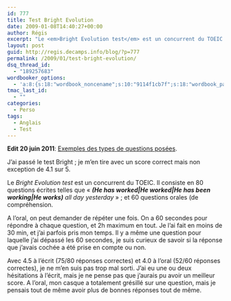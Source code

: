 ```yaml
---
id: 777
title: Test Bright Evolution
date: 2009-01-08T14:40:27+00:00
author: Régis
excerpt: "Le <em>Bright Evolution test</em> est un concurrent du TOEIC. J'ai 4.1/5"
layout: post
guid: http://regis.decamps.info/blog/?p=777
permalink: /2009/01/test-bright-evolution/
dsq_thread_id:
  - "189257683"
wordbooker_options:
  - 'a:8:{s:18:"wordbook_noncename";s:10:"9114f1cb7f";s:18:"wordbook_page_post";s:4:"-100";s:18:"wordbook_orandpage";s:1:"2";s:23:"wordbook_default_author";s:1:"1";s:23:"wordbook_extract_length";s:3:"256";s:19:"wordbook_actionlink";s:3:"300";s:18:"wordbook_attribute";s:0:"";s:29:"wordbooker_status_update_text";s:33:"New blog post :  %title% - %link%";}'
tmac_last_id:
  - ""
categories:
  - Perso
tags:
  - Anglais
  - Test
---
```

**Edit 20 juin 2011**: [Exemples des types de questions posées](http://regis.decamps.info/blog/2011/06/test-bright-quelques-exemples/).

J&rsquo;ai passé le test Bright ; je m&rsquo;en tire avec un score correct mais non exception de 4.1 sur 5.
  
<!--more-->


  
Le _Bright Evolution test_ est un concurrent du TOEIC. Il consiste en 80 questions écrites telles que « _**(**He has worked**|**He worked**|**He has been working**|**He works**)** all day yesterday_ » ; et 60 questions orales (de compréhension.

A l&rsquo;oral, on peut demander de répéter une fois. On a 60 secondes pour répondre à chaque question, et 2h maximum en tout. Je l&rsquo;ai fait en moins de 30 min, et j&rsquo;ai parfois pris mon temps. Il y a même une question pour laquelle j&rsquo;ai dépassé les 60 secondes, je suis curieux de savoir si la réponse que j&rsquo;avais cochée a été prise en compte ou non.

Avec 4.5 à l&rsquo;écrit (75/80 réponses correctes) et 4.0 à l&rsquo;oral (52/60 réponses correctes), je ne m&rsquo;en suis pas trop mal sorti. J&rsquo;ai eu une ou deux hésitations à l&rsquo;écrit, mais je ne pense pas que j&rsquo;aurais pu avoir un meilleur score. A l&rsquo;oral, mon casque a totalement grésillé sur une question, mais je pensais tout de même avoir plus de bonnes réponses tout de même.